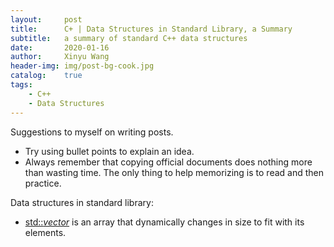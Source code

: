 ```yaml
---
layout:		post
title:		C+ | Data Structures in Standard Library, a Summary
subtitle:	a summary of standard C++ data structures
date:		2020-01-16
author:		Xinyu Wang
header-img:	img/post-bg-cook.jpg
catalog:	true
tags:
	- C++
	- Data Structures
---
```


Suggestions to myself on writing posts.

- Try using bullet points to explain an idea.
- Always remember that copying official documents does nothing more than wasting time. The only thing to help memorizing is to read and then practice.

Data structures in standard library:

- [std::*vector*](http://www.cplusplus.com/reference/vector/vector/) is an array that dynamically changes in size to fit with its elements.


